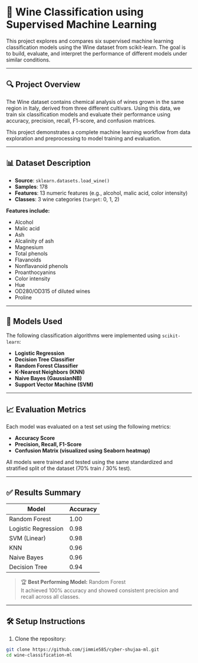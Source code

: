 # 🍷 Wine Classification using Supervised Machine Learning

This project explores and compares six supervised machine learning classification models using the Wine dataset from scikit-learn. The goal is to build, evaluate, and interpret the performance of different models under similar conditions.

---

## 🔍 Project Overview

The Wine dataset contains chemical analysis of wines grown in the same region in Italy, derived from three different cultivars. Using this data, we train six classification models and evaluate their performance using accuracy, precision, recall, F1-score, and confusion matrices.

This project demonstrates a complete machine learning workflow from data exploration and preprocessing to model training and evaluation.

---

## 📊 Dataset Description

- **Source**: `sklearn.datasets.load_wine()`
- **Samples**: 178
- **Features**: 13 numeric features (e.g., alcohol, malic acid, color intensity)
- **Classes**: 3 wine categories (`target`: 0, 1, 2)

**Features include:**
- Alcohol  
- Malic acid  
- Ash  
- Alcalinity of ash  
- Magnesium  
- Total phenols  
- Flavanoids  
- Nonflavanoid phenols  
- Proanthocyanins  
- Color intensity  
- Hue  
- OD280/OD315 of diluted wines  
- Proline

---

## 🤖 Models Used

The following classification algorithms were implemented using `scikit-learn`:

- **Logistic Regression**
- **Decision Tree Classifier**
- **Random Forest Classifier**
- **K-Nearest Neighbors (KNN)**
- **Naive Bayes (GaussianNB)**
- **Support Vector Machine (SVM)**

---

## 📈 Evaluation Metrics

Each model was evaluated on a test set using the following metrics:

- **Accuracy Score**
- **Precision, Recall, F1-Score**
- **Confusion Matrix (visualized using Seaborn heatmap)**

All models were trained and tested using the same standardized and stratified split of the dataset (70% train / 30% test).

---

## ✅ Results Summary

| Model               | Accuracy |
|--------------------|----------|
| Random Forest       | 1.00     |
| Logistic Regression | 0.98     |
| SVM (Linear)        | 0.98     |
| KNN                 | 0.96     |
| Naive Bayes         | 0.96     |
| Decision Tree       | 0.94     |

> 🏆 **Best Performing Model:** Random Forest  
> It achieved 100% accuracy and showed consistent precision and recall across all classes.

---

## 🛠️ Setup Instructions

1. Clone the repository:
```bash
git clone https://github.com/jimmie585/cyber-shujaa-ml.git
cd wine-classification-ml
